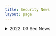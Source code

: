 ```yaml
---
title: Security News
layout: page
---
```


<details> <summary>2022. 03 Sec News</summary> 
      
      
      

<details> 
      

<details> <summary>2022. 03 Sec News</summary> 
      
      ## 2022.03.26


      - 중국의 ‘Mustang Panda’ 해커, 새로운 'Hodur' 악성코드 배포해<br>
      https://blog.alyac.co.kr/4583<br><br>

      - China-linked GIMMICK implant now targets macOS <br>
      https://securityaffairs.co/wordpress/129402/malware/gimmick-implant-targets-macos.html<br><br>

      - 보안 취약점 수집·관리 위한 ‘사이버보안 취약점 정보포털’ 나온다<br>
      http://www.boannews.com/media/view.asp?idx=105618<br><br>

      - A new wave of DeadBolt Ransomware attacks hit QNAP NAS devices  <br>
      https://securityaffairs.co/wordpress/129373/malware/qnap-nas-deadbolt-ransomware.html<br><br>

      - Anonymous hacked Nestlè and leaked 10 GB of sensitive<br>
      https://securityaffairs.co/wordpress/129382/hacktivism/anonymous-hacked-nestle-leaked-data.html<br><br>

      - 북한, 미세탁 가상자산 1억 7,000만 달러 있다<br>
      http://www.boannews.com/media/view.asp?idx=105565<br><br>

      - 콘티 랜섬웨어 최신판의 소스코드도 유출돼<br>
      http://www.boannews.com/media/view.asp?idx=105559<br><br>

      - 다크호텔 APT, 마카오의 호텔들 공격해 숙박객 데이터 훔쳐내<br>
      http://www.boannews.com/media/view.asp?idx=105561<br><br>

      - 공공 및 민간분야 사이버위기 경보 단계 ‘관심’에서 ‘주의’로 상향<br>
      http://www.boannews.com/media/view.asp?idx=105552<br><br>

      - 이탈리아, 러시아의 카스퍼스키 백신 제품 검사 시작<br>
      http://www.boannews.com/media/view.asp?idx=105591<br><br>

      - Russia-linked InvisiMole APT targets state organizations of Ukraine<br>
      https://securityaffairs.co/wordpress/129337/apt/invisimole-targets-ukraine-government.html<br><br>

      - Anonymous claims to have hacked the Central Bank of Russia<br>
      https://securityaffairs.co/wordpress/129431/hacktivism/anonymous-hacked-central-bank-of-russia.html<br><br>

      - Another Chinese Hacking Group Spotted Targeting Ukraine Amid Russia Invasion<br>
      https://thehackernews.com/2022/03/another-chinese-hacking-group-spotted.html<br><br>

      - 북한 해커들, 자기들끼리 크롬 제로데이 취약점 공유<br>
      http://www.boannews.com/media/view.asp?idx=105688<br><br>

      - North Korean Hackers Exploited Chrome Zero-Day to Target Fintech, IT, and Media Firms<br>
      https://thehackernews.com/2022/03/north-korean-hackers-exploited-chrome.html<br><br>

      - 23-Year-Old Russian Hacker Wanted by FBI for Running Marketplace of Stolen Logins<br>
      https://thehackernews.com/2022/03/23-year-old-russian-hacker-wanted-by.html<br><br>

      - ICBM 쏘고 물밑에선 사이버전... 북한 해킹 조직 집중 해부하다<br>
      https://www.boannews.com/media/view.asp?idx=105663&kind=1&sub_kind=<br><br>

      - Over 200 Malicious NPM Packages Caught Targeting Azure Developers<br>
      https://thehackernews.com/2022/03/over-200-malicious-npm-packages-caught.html<br><br>

      - 쿠바 랜섬웨어 조직, 현대파워텍 해킹해 내부 파일 유출 주장<br>
      https://www.boannews.com/media/view.asp?idx=105654&kind=1&sub_kind=<br><br>

      - ATM에서 돈 훔치기 위해 신종 루트킷으로 공격하는 해킹 그룹<br>
      https://www.dailysecu.com/news/articleView.html?idxno=135273<br><br>

      - U.S. Government Warns Companies of Potential Russian Cyber Attacks<br>
      https://thehackernews.com/2022/03/us-government-warns-companies-of.html<br><br>

      - U.S. Charges 4 Russian Govt. Employees Over Hacking Critical Infrastructure Worldwide<br>
      https://thehackernews.com/2022/03/us-charges-4-russian-govt-employees.html<br><br>

      - 누군지도 모르겠고 왜인지도 모르겠는데 아무튼 희한한 해커들<br>
      https://www.boannews.com/media/view.asp?idx=105598&kind=1&sub_kind=<br><br>

      - 탄소배출 전문기업 대상 ‘골드 드래곤’ 악성코드 공격 발견<br>
      http://www.boannews.com/media/view.asp?idx=105551<br><br>

      - New Dell BIOS Bugs Affect Millions of Inspiron, Vostro, XPS, Alienware Systems<br>
      https://thehackernews.com/2022/03/new-dell-bios-bugs-affect-millions-of.html<br><br>

      - 7 Suspected Members of LAPSUS$ Hacker Gang, Aged 16 to 21, Arrested in U.K.<br>
      https://thehackernews.com/2022/03/7-suspected-members-of-lapsus-hacker.html<br><br>

      - 옥타, 하루 만에 말 바꾸며 “336개 고객사에 영향 있을지도...”<br>
      https://www.boannews.com/media/view.asp?idx=105662&kind=1&sub_kind=<br><br>

      - Lapsus$ gang claims to have hacked Microsoft source code repositories<br>
      https://securityaffairs.co/wordpress/129312/cyber-crime/lapsus-gang-claims-microsoft-hack.html<br><br>

      - LAPSUS$ Hackers Claim to Have Breached Microsoft and Authentication Firm Okta<br>
      https://thehackernews.com/2022/03/lapsus-hackers-claim-to-have-breached.html<br>
      https://blog.alyac.co.kr/4579<br><br>

      - 해킹그룹 랩서스 LG전자 해킹 발표... 러시아와의 연관성 있을까?<br>
      https://www.boannews.com/media/view.asp?idx=105593&kind=1&sub_kind=<br><br>

      - 랜섬웨어에 걸린 브릿지스톤, 토요타 공급망에 또 다른 차질 빚어<br>
      http://www.boannews.com/media/view.asp?idx=105592<br><br>


<br><br>

      ## 2022.03.12<br><br>

      - Blunting RDP brute-force attacks with rate limiting<br>
      https://blog.malwarebytes.com/explained/2022/03/blunting-rdp-brute-force-attacks-with-rate-limiting/<br><br>

      - 마이텔 장비 사용해 디도스 공격 40억 배 증폭시키는 공격자들<br>
      http://www.boannews.com/media/view.asp?idx=105339<br><br>

      - Google blocked China-linked APT31’s attacks targeting U.S. Government<br>
      https://securityaffairs.co/wordpress/128861/apt/google-blocked-apt31-attacks.html<br><br>

      - 다크웹내 최대 해킹 거래시장 ‘레이드포럼’ 폐쇄? 현재 접속 불가<br>
      http://www.boannews.com/media/view.asp?idx=105320<br><br>

      - 삼성전자, 사내공지로 해킹 시인... 국정원, 공공기관 피해 가능성 여부 조사<br>
      http://www.boannews.com/media/view.asp?idx=105280<br><br>

      - Thousands of satellite users offline in Europe following a cyberattack, is it a conflict spillover?<br>
      https://securityaffairs.co/wordpress/128700/security/viasat-satellite-users-offline-cyberattack.html<br><br>

      - Evaluation Of Open Source Vulnerability Scanning Tools<br>
      https://csrc.kaist.ac.kr/blog/2022/03/11/evaluation-of-open-source-vulnerability-scanning-tools/<br><br>

      - 보안 취약점에 대한 대처, 공격자에 비해 느려도 너무 느리다<br>
      https://www.boannews.com/media/view.asp?idx=105378&kind=1&sub_kind=<br><br>

      - Iranian Hackers Targeting Turkey and Arabian Peninsula in New Malware Campaign<br>
      https://thehackernews.com/2022/03/iranian-hackers-targeting-turkey-and.html<br><br>

      - 러시아 정부 웹사이트 다수, 공급망 공격에 해킹돼<br>
      https://blog.alyac.co.kr/4547<br><br>

      - 리눅스 커널 로컬권한상승 취약점(CVE-2022-0847) 주의 - dirty pipe<br>
      https://blog.alyac.co.kr/4545<br><br>

      - 가트너, 2022년 주요 보안 및 리스크 관리 트렌드 발표<br>
      https://www.dailysecu.com/news/articleView.html?idxno=134892<br><br>

      - 코인베이스, 러시아와 관련된 2만 5천 개 블록체인 주소 차단<br>
      https://www.boannews.com/media/view.asp?idx=105316&kind=1&sub_kind=<br><br>

      - FBI, “랜섬웨어 갱들이 52개 사회 기반 조직들 침해했다”<br>
      https://www.boannews.com/media/view.asp?idx=105315&kind=1&sub_kind=<br><br>

      - 미국 재무부, “러시아가 랜섬웨어 활용해 제재 피해갈 수 있다”<br>
      https://www.boannews.com/media/view.asp?idx=105342&kind=1&sub_kind=<br><br>

      - Anonymous #OpRussia Thousands of sites hacked, data leaks and more<br>
      https://securityaffairs.co/wordpress/128703/hacking/anonymous-a-week-of-battles.html<br><br>

      - New RURansom Wiper Targets Russia<br>
      https://www.trendmicro.com/en_us/research/22/c/new-ruransom-wiper-targets-russia.html<br><br>

      - Ukrainian Hacker Linked to REvil Ransomware Attacks Extradited to United States<br>
      https://thehackernews.com/2022/03/ukrainian-hacker-linked-to-revil.html<br><br>

      - 점점 고립되는 러시아, 정보통신망도 가닥가닥 끊어지고 있어<br>
      http://www.boannews.com/media/view.asp?idx=105335<br><br>

      - 도난당했던 엔비디아 코드 서명 인증서, 멀웨어 서명해<br>
      https://www.boannews.com/media/view.asp?idx=105313&kind=1&sub_kind=<br>
      https://www.dailysecu.com/news/articleView.html?idxno=134889<br><br>

      - 취약한 데이터베이스 서버를 대상으로 유포 중인 Gh0stCringe RAT<br>
      https://asec.ahnlab.com/ko/32394/<br><br>
<br><br>

      ## 2022.03.05<br><br>
      - 남미 랜섬웨어 해킹조직 ‘랩서스’, “삼성전자 해킹해 190GB 정보 탈취” 주장…심각한 보안문제 발생 우려<br>
      https://www.dailysecu.com/news/articleView.html?idxno=134818<br><br>

      - 어나니머스, 벨라루스 군수업체 해킹 (200GB 설계도 유출)<br>
      https://twitter.com/YourAnonNews<br><br>

      - 어나니머스, 러시아 전기차 충전소 해킹 <br>
      https://electrek.co/2022/02/28/hacked-electric-car-charging-stations-russia-displays-putin-dckhead-glory-to-ukraine/<br><br>

      - 어나니머스, 벨라루스 철도의 내부 네트워크 침해해<br>
      https://www.boannews.com/media/view.asp?idx=105120&kind=1&sub_kind=<br><br>

      - 어나니머스, 러시아 최고 원자력 기업 로스톰 해킹 <br>
      https://twitter.com/Thblckrbbtworld<br><br>

      - 어나니머스, 러시아 tv채널 해킹해, 우크라이나 참상 방송, 러시아 우주국 컨트롤 센터 해킹 외 다수<br>
      https://twitter.com/youranontv<br><br>

      - 우크라이나 지원하려는 해커들, 물밀 듯이 일어나 러시아 공격<br>
      http://www.boannews.com/media/view.asp?idx=105193<br><br>

      - Ukrainian WordPress sites under massive complex attacks<br>
      https://securityaffairs.co/wordpress/128613/cyber-warfare-2/ukrainian-wordpress-sites-attacks.html<br><br>

      - ‘IT군’ 모집 중인 우크라이나 정부, 31개 표적 설정해<br>
      http://www.boannews.com/media/view.asp?idx=105122<br><br>

      - 러시아, “러시아 위성 해킹하는 건 전쟁 행위”<br>
      http://www.boannews.com/media/view.asp?idx=105194<br><br>

      - 우크라이나 겨냥한 삭제형 멀웨어, 랜섬웨어로 위장되어 있어<br>
      http://www.boannews.com/media/view.asp?idx=105121 <br><br>

      - 보안업무의 가시성에 대한 조언 “준비에 실패하는 건, 실패하려고 준비하는 것”<br>
      http://www.boannews.com/media/view.asp?idx=105107<br><br>

      - 로우코드와 노코드, 인공지능과 결합해 좋은 성과 낼 수 있을까<br>
      http://www.boannews.com/media/view.asp?idx=105113<br><br>

      - [bnTV] 인터넷의 근간이 흔들릴 수 있는 해킹 사건의 전말은?<br>
      http://www.boannews.com/media/view.asp?idx=105123<br><br>

      - 75% of medical infusion pumps affected by known vulnerabilities<br>
      https://securityaffairs.co/wordpress/128633/hacking/medical-infusion-pumps-flaws.html<br><br>

      - 마이크로소프트 익스체인지 버그 익스플로잇 하는 쿠바 랜섬웨어 갱단<br>
      http://www.boannews.com/media/view.asp?idx=105119<br><br>

      - 수익성 높은 랜섬웨어 공격, 아직도 전성기는 오지 않았나<br>
      https://www.boannews.com/media/view.asp?idx=105242&kind=1&sub_kind=<br><br>

      - 우크라이나 연구원, Conti 랜섬웨어의 소스코드 유출시켜<br>
      https://thehackernews.com/2022/03/china-linked-daxin-malware-targeted.html<br><br>

      - 웹하드를 통해 유포 중인 njRAT<br>
      https://asec.ahnlab.com/ko/32246/<br><br>

      - 100 Million Samsung Galaxy Phones Affected with Flawed Hardware Encryption Feature<br>
      https://thehackernews.com/2022/02/100-million-samsung-galaxy-phones.html<br><br>


      - “아시아, 작년 한 해 사이버 공격 가장 많이 받아”<br>
      https://www.dailysecu.com/news/articleView.html?idxno=134658<br><br>
 </details>
